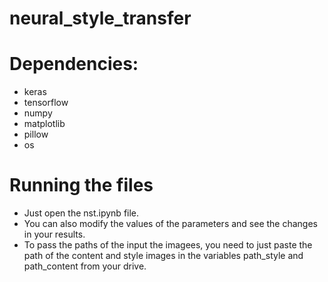 # neural_style_transfer
# Dependencies:

- keras
- tensorflow
- numpy
- matplotlib
- pillow
- os

# Running the files

- Just open the nst.ipynb file.
- You can also modify the values of the parameters and see the changes in your results.
- To pass the paths of the input the imagees, you need to just paste the path of the content and style images in the variables path_style and path_content from your drive. 



